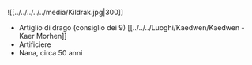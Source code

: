 ![[../../../../../media/Kildrak.jpg|300]]

- Artiglio di drago (consiglio dei 9) [[../../../Luoghi/Kaedwen/Kaedwen - Kaer Morhen]] 
- Artificiere
- Nana, circa 50 anni